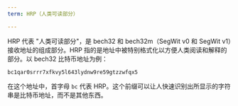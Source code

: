 ```yaml
---
term: HRP（人类可读部分）

---
```

HRP 代表 "人类可读部分"，是 bech32 和 bech32m（SegWit v0 和 SegWit v1）接收地址的组成部分。HRP 指的是地址中被特别格式化以方便人类阅读和解释的部分。以 bech32 比特币地址为例：

```text
bc1qar0srrr7xfkvy5l643lydnw9re59gtzzwfqx5
```

在这个地址中，首字母 `bc` 代表 HRP。这个前缀可以让人快速识别出所显示的字符串是比特币地址，而不是其他东西。